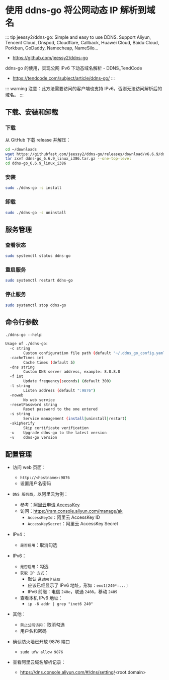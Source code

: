 # 使用 ddns-go 将公网动态 IP 解析到域名

::: tip jeessy2/ddns-go: Simple and easy to use DDNS. Support Aliyun, Tencent Cloud, Dnspod, Cloudflare, Callback, Huawei Cloud, Baidu Cloud, Porkbun, GoDaddy, Namecheap, NameSilo...
* https://github.com/jeessy2/ddns-go

ddns-go 的使用，实现公网 IPv6 下动态域名解析 - DDNS_TendCode
* https://tendcode.com/subject/article/ddns-go/
:::


::: warning 注意：此方法需要访问的客户端也支持 IPv6，否则无法访问解析后的域名。
:::

## 下载、安装和卸载

### 下载

从 GitHub 下载 release 并解压：

```sh
cd ~/downloads
wget https://githubfast.com/jeessy2/ddns-go/releases/download/v6.6.9/ddns-go_6.6.9_linux_i386.tar.gz
tar zxvf ddns-go_6.6.9_linux_i386.tar.gz --one-top-level
cd ddns-go_6.6.9_linux_i386
```

### 安装

```sh
sudo ./ddns-go -s install
```

### 卸载

```sh
sudo ./ddns-go -s uninstall
```

## 服务管理

### 查看状态

```sh
sudo systemctl status ddns-go
```

### 重启服务

```sh
sudo systemctl restart ddns-go
```

### 停止服务

```sh
sudo systemctl stop ddns-go
```

## 命令行参数

`./ddns-go --help`:

```sh
Usage of ./ddns-go:
  -c string
        Custom configuration file path (default "~/.ddns_go_config.yaml")
  -cacheTimes int
        Cache times (default 5)
  -dns string
        Custom DNS server address, example: 8.8.8.8
  -f int
        Update frequency(seconds) (default 300)
  -l string
        Listen address (default ":9876")
  -noweb
        No web service
  -resetPassword string
        Reset password to the one entered
  -s string
        Service management (install|uninstall|restart)
  -skipVerify
        Skip certificate verification
  -u    Upgrade ddns-go to the latest version
  -v    ddns-go version
```

## 配置管理

- 访问 web 页面：
  - `http://<hostname>:9876`
  - 设置用户名密码

- `DNS 服务商`，以阿里云为例：
  - 参考：[阿里云申请 AccessKey](./certbot-aliyun#阿里云申请-accesskey)
  - 访问：https://ram.console.aliyun.com/manage/ak
    - `AccessKeyId`：阿里云 AccessKey ID
    - `AccessKeySecret`：阿里云 AccessKey Secret

- IPv4：
  - `是否启用`：取消勾选

- IPv6：
  - `是否启用`：勾选
  - `获取 IP 方式`：
    - 默认 `通过网卡获取`
    - 应该已经显示了 IPv6 地址，形如：`eno1[240*:...]`
    - IPv6 前缀：电信 `240e`，联通 `2408`，移动 `2409`
  - 查看本机 IPv6 地址：
    - `ip -6 addr | grep "inet6 240"`

- 其他：
  - `禁止公网访问`：取消勾选
  - 用户名和密码

- 确认防火墙已开放 9876 端口
  - `sudo ufw allow 9876`

- 查看阿里云域名解析记录：
  - https://dns.console.aliyun.com/#/dns/setting/<root.domain>